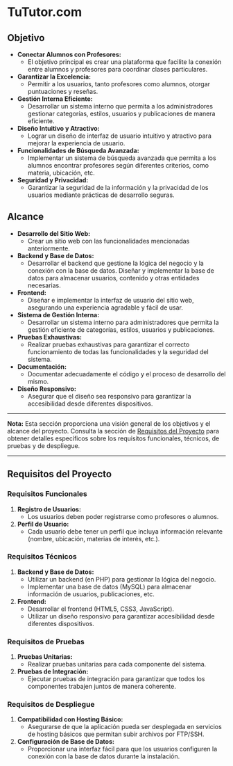 # TuTutor.com

## Objetivo
- **Conectar Alumnos con Profesores:**
  - El objetivo principal es crear una plataforma que facilite la conexión entre alumnos y profesores para coordinar clases particulares.
- **Garantizar la Excelencia:**
  - Permitir a los usuarios, tanto profesores como alumnos, otorgar puntuaciones y reseñas.
- **Gestión Interna Eficiente:**
  - Desarrollar un sistema interno que permita a los administradores gestionar categorías, estilos, usuarios y publicaciones de manera eficiente.
- **Diseño Intuitivo y Atractivo:**
  - Lograr un diseño de interfaz de usuario intuitivo y atractivo para mejorar la experiencia de usuario.
- **Funcionalidades de Búsqueda Avanzada:**
  - Implementar un sistema de búsqueda avanzada que permita a los alumnos encontrar profesores según diferentes criterios, como materia, ubicación, etc.
- **Seguridad y Privacidad:**
  - Garantizar la seguridad de la información y la privacidad de los usuarios mediante prácticas de desarrollo seguras.

## Alcance
- **Desarrollo del Sitio Web:**
  - Crear un sitio web con las funcionalidades mencionadas anteriormente.
- **Backend y Base de Datos:**
  - Desarrollar el backend que gestione la lógica del negocio y la conexión con la base de datos. Diseñar y implementar la base de datos para almacenar usuarios, contenido y otras entidades necesarias.
- **Frontend:**
  - Diseñar e implementar la interfaz de usuario del sitio web, asegurando una experiencia agradable y fácil de usar.
- **Sistema de Gestión Interna:**
  - Desarrollar un sistema interno para administradores que permita la gestión eficiente de categorías, estilos, usuarios y publicaciones.
- **Pruebas Exhaustivas:**
  - Realizar pruebas exhaustivas para garantizar el correcto funcionamiento de todas las funcionalidades y la seguridad del sistema.
- **Documentación:**
  - Documentar adecuadamente el código y el proceso de desarrollo del mismo.
- **Diseño Responsivo:**
  - Asegurar que el diseño sea responsivo para garantizar la accesibilidad desde diferentes dispositivos.

---

**Nota:** Esta sección proporciona una visión general de los objetivos y el alcance del proyecto. Consulta la sección de [Requisitos del Proyecto](#requisitos-del-proyecto) para obtener detalles específicos sobre los requisitos funcionales, técnicos, de pruebas y de despliegue.

---

## Requisitos del Proyecto

### Requisitos Funcionales

1. **Registro de Usuarios:**
   - Los usuarios deben poder registrarse como profesores o alumnos.
2. **Perfil de Usuario:**
   - Cada usuario debe tener un perfil que incluya información relevante (nombre, ubicación, materias de interés, etc.).

### Requisitos Técnicos

1. **Backend y Base de Datos:**
   - Utilizar un backend (en PHP) para gestionar la lógica del negocio.
   - Implementar una base de datos (MySQL) para almacenar información de usuarios, publicaciones, etc.
2. **Frontend:**
   - Desarrollar el frontend (HTML5, CSS3, JavaScript).
   - Utilizar un diseño responsivo para garantizar accesibilidad desde diferentes dispositivos.

### Requisitos de Pruebas

1. **Pruebas Unitarias:**
   - Realizar pruebas unitarias para cada componente del sistema.
2. **Pruebas de Integración:**
   - Ejecutar pruebas de integración para garantizar que todos los componentes trabajen juntos de manera coherente.

### Requisitos de Despliegue

1. **Compatibilidad con Hosting Básico:**
   - Asegurarse de que la aplicación pueda ser desplegada en servicios de hosting básicos que permitan subir archivos por FTP/SSH.
2. **Configuración de Base de Datos:**
   - Proporcionar una interfaz fácil para que los usuarios configuren la conexión con la base de datos durante la instalación.
